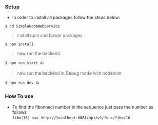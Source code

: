 
### Setup

- In order to install all packages follow the steps below:

```shell
$ cd SimpleNodeWebService

```


> install npm and bower packages

```shell
$ npm install
```

> now run the backend

```shell
$ npm run start 👍
```
> now run the backend  in Debug mode with nodemon

```shell
$ npm run dev 👍
```
### How To use

- To find the fibonnaci number in the sequence just pass the number as follows   </br>
 `fibo[16] <=> http://localhost:8081/api/v1/func/fibo/16`
